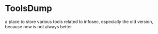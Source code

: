 # ToolsDump
a place to store various tools related to infosec, especially the old version, because new is not always better
